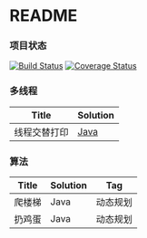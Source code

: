 # README #

### 项目状态 ###
[![Build Status](https://travis-ci.com/odirus/coding-solutions.svg?branch=master)](https://travis-ci.com/odirus/coding-solutions)
[![Coverage Status](https://coveralls.io/repos/github/odirus/coding-solutions/badge.svg?branch=master)](https://coveralls.io/github/odirus/coding-solutions?branch=master)

### 多线程 ###
| Title | Solution |
| ----- | -------- |
| 线程交替打印 | [Java](./java/src/main/java/concurrency/multithreadprint) |

### 算法 ###
| Title | Solution | Tag |
| ----- | -------- | --- |
| 爬楼梯 | Java | 动态规划 |
| 扔鸡蛋 | Java | 动态规划 |
